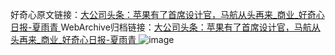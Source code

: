 好奇心原文链接：[大公司头条：苹果有了首席设计官，马航从头再来_商业_好奇心日报-夏雨青 ](https://www.qdaily.com/articles/10014.html)
WebArchive归档链接：[大公司头条：苹果有了首席设计官，马航从头再来_商业_好奇心日报-夏雨青 ](http://web.archive.org/web/20190623155446/https://www.qdaily.com/articles/10014.html)
![image](http://ww3.sinaimg.cn/large/007d5XDply1g3vhltj79mj30u02zzb29)